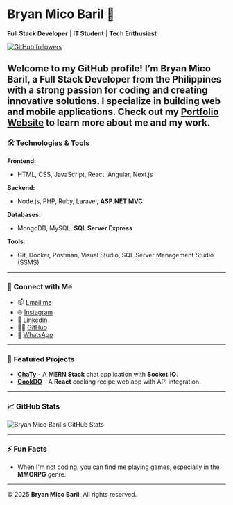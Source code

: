 # Bryan Mico Baril 👋

**Full Stack Developer** | **IT Student** | **Tech Enthusiast**

[![GitHub followers](https://img.shields.io/github/followers/BryanMico?style=social)](https://github.com/BryanMico)

Welcome to my GitHub profile! I’m **Bryan Mico Baril**, a **Full Stack Developer** from the Philippines with a strong passion for coding and creating innovative solutions. I specialize in building **web and mobile applications**.
Check out my **[Portfolio Website](https://js-portfolio-drab.vercel.app/)** to learn more about me and my work.
---

### 🛠️ **Technologies & Tools**

**Frontend:**
- HTML, CSS, JavaScript, React, Angular, Next.js

**Backend:**
- Node.js, PHP, Ruby, Laravel, **ASP.NET MVC**

**Databases:**
- MongoDB, MySQL, **SQL Server Express**

**Tools:**
- Git, Docker, Postman, Visual Studio, SQL Server Management Studio (SSMS)

---

### 🔗 **Connect with Me**
- 📫 [Email me](mailto:imbryanmicobaril@gmail.com)
- 🌐 [Instagram](https://www.instagram.com/bryan_hisooo)
- 💼 [LinkedIn](https://www.linkedin.com/in/bryan-mico-baril-61611627a/)
- 🧑‍💻 [GitHub](https://github.com/BryanMico)
- 💬 [WhatsApp](https://wa.me/+639153447555)

---

### 📂 **Featured Projects**
- **[ChaTy](https://chaty-7y8v.onrender.com/)** - A **MERN Stack** chat application with **Socket.IO**.
- **[CookDO](https://cook-do.vercel.app/)** - A **React** cooking recipe web app with API integration.

---

### 📈 **GitHub Stats**

![Bryan Mico Baril's GitHub Stats](https://github-readme-stats.vercel.app/api?username=BryanMico&show_icons=true&theme=radical)

---

### ⚡ **Fun Facts**
- When I'm not coding, you can find me playing games, especially in the **MMORPG** genre.
---

© 2025 **Bryan Mico Baril**. All rights reserved.
